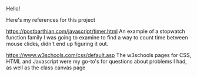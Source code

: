 Hello!

Here's my references for this project

https://postbarthian.com/javascript/timer.html
An example of a stopwatch function family I was going to examine to find a way to count time between mouse clicks, didn't end up figuring it out. 

https://www.w3schools.com/css/default.asp
The w3schools pages for CSS, HTML and Javascript were my go-to's for questions about problems I had, as well as the class canvas page

